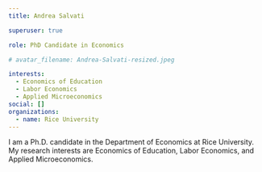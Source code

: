 ```yaml
---
title: Andrea Salvati

superuser: true

role: PhD Candidate in Economics

# avatar_filename: Andrea-Salvati-resized.jpeg

interests:
  - Economics of Education
  - Labor Economics
  - Applied Microeconomics
social: []
organizations:
  - name: Rice University
---
```


I am a Ph.D. candidate in the Department of Economics at Rice University. My research interests are Economics of Education, Labor Economics, and Applied Microeconomics.
